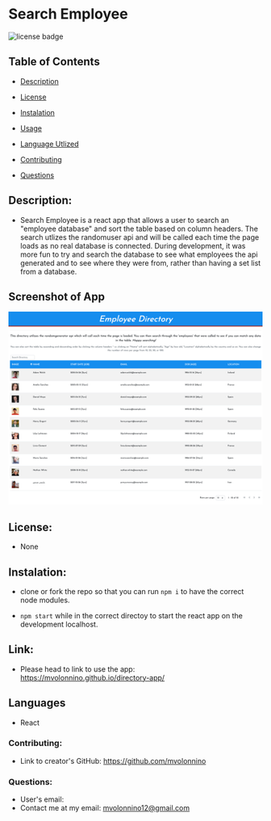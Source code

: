# Search Employee

![license badge](https://img.shields.io/static/v1?label=license&message=None&color=ff69b4)

## Table of Contents

- [Description](#description)

- [License](#license)

- [Instalation](#instalation)

- [Usage](#usage)

- [Language Utlized](#languages)

- [Contributing](#contributing)

- [Questions](#questions)

## Description:

- Search Employee is a react app that allows a user to search an "employee database" and sort the table based on column headers. The search utlizes the randomuser api and will be called each time the page loads as no real database is connected. During development, it was more fun to try and search the database to see what employees the api generated and to see where they were from, rather than having a set list from a database.

## Screenshot of App

![Employee Directory](public/img/Screen%20Shot%202020-09-20%20at%2011.37.58%20AM.png)

## License:

- None

## Instalation:

- clone or fork the repo so that you can run `npm i` to have the correct node modules.

- `npm start` while in the correct directoy to start the react app on the development localhost.

## Link:

- Please head to link to use the app: https://mvolonnino.github.io/directory-app/

## Languages

- React

### Contributing:

- Link to creator's GitHub: https://github.com/mvolonnino

### Questions:

- User's email:
- Contact me at my email: mvolonnino12@gmail.com
